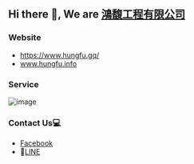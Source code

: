 ## Hi there 👋, We are [鴻馥工程有限公司](https://www.hungfu.gq/)
  
### Website
  
- https://www.hungfu.gq/
- www.hungfu.info
### Service
![image](https://user-images.githubusercontent.com/95430501/212032664-04ce5a09-73a3-4831-b68c-87be5bb5d61b.png)

### Contact Us💻
- [Facebook](https://www.facebook.com/HungFu.0912804580)
- 💬[LINE](https://line.me/ti/p/SqUxxqch_c)


<!-- <h3 align="center">Contact Us💻 </h3> -->
<!--
**sakujjjj/sakujjjj** is a ✨ _special_ ✨ repository because its `README.md` (this file) appears on your GitHub profile.

Here are some ideas to get you started:

- 🔭 I’m currently working on ...
- 🌱 I’m currently learning ...
- 👯 I’m looking to collaborate on ...
- 🤔 I’m looking for help with ...
- 💬 Ask me about ...
- 📫 How to reach me: ...
- 😄 Pronouns: ...
- ⚡ Fun fact: ...
-->
